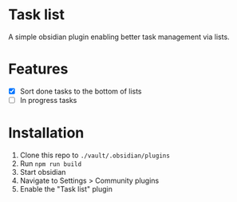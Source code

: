 # Task list

A simple obsidian plugin enabling better task management via lists.

# Features

- [x] Sort done tasks to the bottom of lists
- [ ] In progress tasks

# Installation

1. Clone this repo to `./vault/.obsidian/plugins`
1. Run `npm run build`
1. Start obsidian
1. Navigate to Settings > Community plugins
1. Enable the "Task list" plugin
